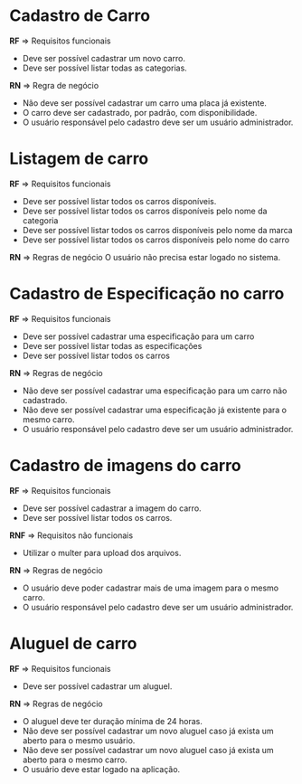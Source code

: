 # Cadastro de Carro

**RF** => Requisitos funcionais
- Deve ser possível cadastrar um novo carro.
- Deve ser possível listar todas as categorias.

**RN** => Regra de negócio
- Não deve ser possível cadastrar um carro uma placa já existente.
- O carro deve ser cadastrado, por padrão, com disponibilidade.
- O usuário responsável pelo cadastro deve ser um usuário administrador.

# Listagem de carro

**RF** => Requisitos funcionais
- Deve ser possível listar todos os carros disponíveis.
- Deve ser possível listar todos os carros disponíveis pelo nome da categoria
- Deve ser possível listar todos os carros disponíveis pelo nome da marca
- Deve ser possível listar todos os carros disponíveis pelo nome do carro

**RN** => Regras de negócio
O usuário não precisa estar logado no sistema.

# Cadastro de Especificação no carro

**RF** => Requisitos funcionais
- Deve ser possível cadastrar uma especificação para um carro
- Deve ser possível listar todas as especificações
- Deve ser possível listar todos os carros

**RN** => Regras de negócio
- Não deve ser possível cadastrar uma especificação para um carro não cadastrado.
- Não deve ser possível cadastrar uma especificação já existente para o mesmo carro.
- O usuário responsável pelo cadastro deve ser um usuário administrador.

# Cadastro de imagens do carro

**RF** => Requisitos funcionais
- Deve ser possível cadastrar a imagem do carro.
- Deve ser possível listar todos os carros.

**RNF** => Requisitos não funcionais
- Utilizar o multer para upload dos arquivos.

**RN** => Regras de negócio
- O usuário deve poder cadastrar mais de uma imagem para o mesmo carro.
- O usuário responsável pelo cadastro deve ser um usuário administrador.

# Aluguel de carro

**RF** => Requisitos funcionais
- Deve ser possível cadastrar um aluguel.

**RN** => Regras de negócio
- O aluguel deve ter duração mínima de 24 horas.
- Não deve ser possível cadastrar um novo aluguel caso já exista um aberto para o mesmo usuário.
- Não deve ser possível cadastrar um novo aluguel caso já exista um aberto para o mesmo carro.
- O usuário deve estar logado na aplicação.
